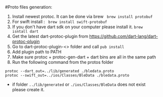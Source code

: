 #Proto files generation:
1. Install newest protoc. It can be done via brew 
``` brew install protobuf```
2. For swift install :
``` brew install swift-protobuf```
3. If you don't have dart sdk on your computer please install it.
```brew isntall dart```
4. Get the latest dart-protoc-plugin from https://github.com/dart-lang/dart-protoc-plugin
5. Go to dart-protoc-plugin-<<version>> folder and call
```pub install```
6. Add plugin path to PATH
7. Make sure protoc + protoc-gen-dart + dart bins are all in the same path
8. Run the following command from the protos folder
```
protoc --dart_out=../lib/generated ./bledata.proto
protoc --swift_out=../ios/Classes/BleData ./bledata.proto
```

   * if folder `../lib/generated` or `./ios/Classes/BleData` does not exist please create it.